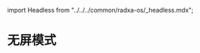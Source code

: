 import Headless from "../../../common/radxa-os/\_headless.mdx";

# 无屏模式

<Headless remote_ssh="../getting-started/basic-software-conf#ssh" network="./network" serial="../low-level-dev/serial" />
